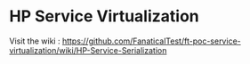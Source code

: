 # HP Service Virtualization

Visit the wiki : https://github.com/FanaticalTest/ft-poc-service-virtualization/wiki/HP-Service-Serialization